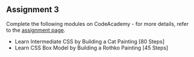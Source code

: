 ## Assignment 3 

Complete the following modules on CodeAcademy - for more details, refer to the [assignment page](./assignments.md).

- Learn Intermediate CSS by Building a Cat Painting [80 Steps]
- Learn CSS Box Model by Building a Rothko Painting [45 Steps]
